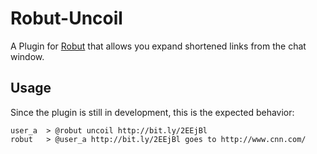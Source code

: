 # Robut-Uncoil

A Plugin for [Robut](https://github.com/justinweiss/robut) that allows you expand shortened links from the chat window.

## Usage
Since the plugin is still in development, this is the expected behavior:

    user_a  > @robut uncoil http://bit.ly/2EEjBl
    robut   > @user_a http://bit.ly/2EEjBl goes to http://www.cnn.com/
